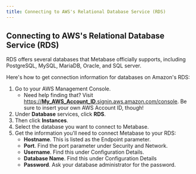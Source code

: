 ```yaml
---
title: Connecting to AWS's Relational Database Service (RDS)
---
```


## Connecting to AWS's Relational Database Service (RDS)

RDS offers several databases that Metabase officially supports, including PostgreSQL, MySQL, MariaDB, Oracle, and SQL server.

Here's how to get connection information for databases on Amazon's RDS:

1. Go to your AWS Management Console.
   - Need help finding that? Visit [https://**My_AWS_Account_ID**.signin.aws.amazon.com/console](https://**My_AWS_Account_ID**.signin.aws.amazon.com/console). Be sure to insert your own AWS Account ID, though!
2. Under **Database** services, click **RDS**.
3. Then click **Instances**.
4. Select the database you want to connect to Metabase.
5. Get the information you'll need to connect Metabase to your RDS:
   - **Hostname**. This is listed as the Endpoint parameter.
   - **Port**. Find the port parameter under Security and Network.
   - **Username**. Find this under Configuration Details.
   - **Database Name**. Find this under Configuration Details
   - **Password**. Ask your database administrator for the password.